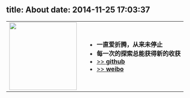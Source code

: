 title: About
date: 2014-11-25 17:03:37
---
|||
|:--|:-----|
|<img src="http://gameeer.qiniudn.com/zhaxin.jpg" style="float:left;width:180px;margin-right:10px;">|<ul><li><b>一直爱折腾，从来未停止</b><li><b>每一次的探索总能获得新的收获</b><li>[>> **github**](https://github.com/cuit-zhaxin)<li>[>> **weibo**](http://weibo.com/blog4zhaxin)</ul>|

